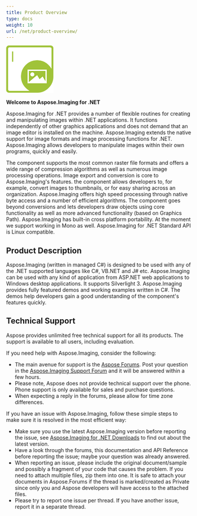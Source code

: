 ```yaml
---
title: Product Overview
type: docs
weight: 10
url: /net/product-overview/
---
```


![todo:image_alt_text](product-overview_1.png)

**Welcome to Aspose.Imaging for .NET**

Aspose.Imaging for .NET provides a number of flexible routines for creating and manipulating images within .NET applications. It functions independently of other graphics applications and does not demand that an image editor is installed on the machine. Aspose.Imaging extends the native support for image formats and image processing functions for .NET. Aspose.Imaging allows developers to manipulate images within their own programs, quickly and easily.

The component supports the most common raster file formats and offers a wide range of compression algorithms as well as numerous image processing operations. Image export and conversion is core to Aspose.Imaging's features. the component allows developers to, for example, convert images to thumbnails, or for easy sharing across an organization. Aspose.Imaging offers high speed processing through native byte access and a number of efficient algorithms. The component goes beyond conversions and lets developers draw objects using core functionality as well as more advanced functionality (based on Graphics Path). Aspose.Imaging has built-in cross platform portability. At the moment we support working in Mono as well. Aspose.Imaging for .NET Standard API is Linux compatible.


## **Product Description**
Aspose.Imaging (written in managed C#) is designed to be used with any of the .NET supported languages like C#, VB.NET and J# etc. Aspose.Imaging can be used with any kind of application from ASP.NET web applications to Windows desktop applications. It supports Silverlight 3. Aspose.Imaging provides fully featured demos and working examples written in C#. The demos help developers gain a good understanding of the component's features quickly.
## **Technical Support**
Aspose provides unlimited free technical support for all its products. The support is available to all users, including evaluation.

If you need help with Aspose.Imaging, consider the following:

- The main avenue for support is the [Aspose Forums](https://forum.aspose.com/). Post your question in the [Aspose.Imaging Support Forum](https://forum.aspose.com/c/imaging) and it will be answered within a few hours.
- Please note, Aspose does not provide technical support over the phone. Phone support is only available for sales and purchase questions.
- When expecting a reply in the forums, please allow for time zone differences.

If you have an issue with Aspose.Imaging, follow these simple steps to make sure it is resolved in the most efficient way:

- Make sure you use the latest Aspose.Imaging version before reporting the issue, see [Aspose.Imaging for .NET Downloads](https://www.nuget.org/packages/Aspose.Imaging/) to find out about the latest version.
- Have a look through the forums, this documentation and API Reference before reporting the issue; maybe your question was already answered.
- When reporting an issue, please include the original document/sample and possibly a fragment of your code that causes the problem. If you need to attach multiple files, zip them into one. It is safe to attach your documents in Aspose.Forums if the thread is marked/created as Private since only you and Aspose developers will have access to the attached files.
- Please try to report one issue per thread. If you have another issue, report it in a separate thread.
